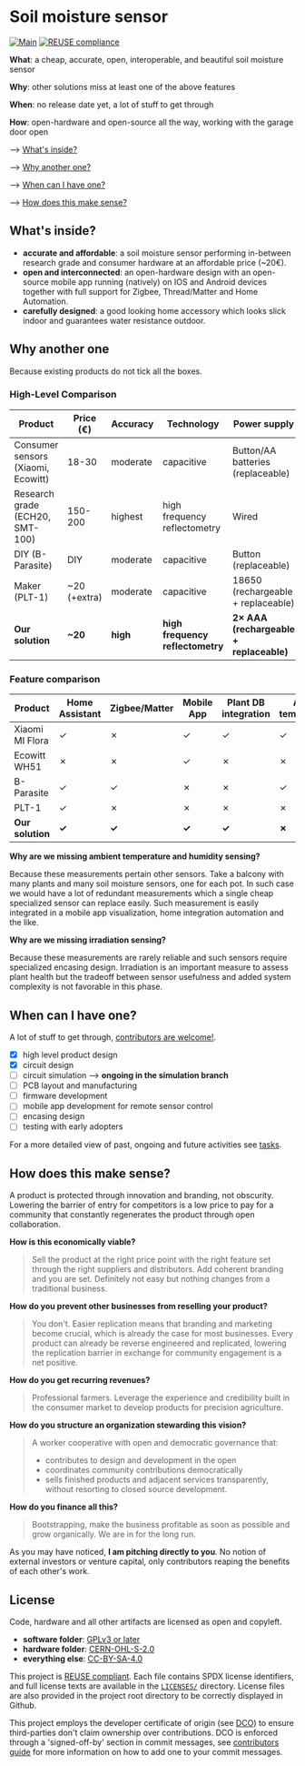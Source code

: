 <!--
SPDX-FileCopyrightText: 2025 <github.com/dpaletti/soil-moisture-sensor> contributors

SPDX-License-Identifier: CC-BY-SA-4.0
-->

# Soil moisture sensor

[![Main](https://img.shields.io/badge/Main-passing-success?logo=github&logoColor=white)](https://github.com/dpaletti/soil-moisture-sensor/actions)
[![REUSE compliance](https://img.shields.io/github/actions/workflow/status/dpaletti/soil-moisture-sensor/reuse.yml?label=REUSE%20compliance)](https://github.com/dpaletti/soil-moisture-sensor/actions/workflows/reuse.yml)

**What**: a cheap, accurate, open, interoperable, and beautiful soil moisture sensor

**Why**: other solutions miss at least one of the above features

**When**: no release date yet, a lot of stuff to get through

**How**: open-hardware and open-source all the way, working with the garage door open

⟶ [What's inside?](#whats-inside)

⟶ [Why another one?](#why-another-one)

⟶ [When can I have one?](#when-can-i-have-one)

⟶ [How does this make sense?](#how-does-this-make-sense)

## What's inside?

- **accurate and affordable**: a soil moisture sensor performing in-between research
  grade and consumer hardware at an affordable price (~20€).
- **open and interconnected**: an open-hardware design with an open-source mobile app
  running (natively) on IOS and Android devices together with full support for Zigbee,
  Thread/Matter and Home Automation.
- **carefully designed**: a good looking home accessory which looks slick indoor and
  guarantees water resistance outdoor.

## Why another one

Because existing products do not tick all the boxes.

### High-Level Comparison

| Product                            | Price (€)    | Accuracy | Technology                       | Power supply                            |
| ---------------------------------- | ------------ | -------- | -------------------------------- | --------------------------------------- |
| Consumer sensors (Xiaomi, Ecowitt) | 18-30        | moderate | capacitive                       | Button/AA batteries (replaceable)       |
| Research grade (ECH20, SMT-100)    | 150-200      | highest  | high frequency reflectometry     | Wired                                   |
| DIY (B-Parasite)                   | DIY          | moderate | capacitive                       | Button (replaceable)                    |
| Maker (PLT-1)                      | ~20 (+extra) | moderate | capacitive                       | 18650 (rechargeable + replaceable)      |
| **Our solution**                   | **~20**      | **high** | **high frequency reflectometry** | **2× AAA (rechargeable + replaceable)** |

### Feature comparison

| Product          | Home Assistant | Zigbee/Matter | Mobile App | Plant DB integration | Ambient temp/humidity | Soil temperature | Irradiation | Outdoor use | Open  |
| ---------------- | -------------- | ------------- | ---------- | -------------------- | --------------------- | ---------------- | ----------- | ----------- | ----- |
| Xiaomi MI Flora  | ✓              | ✗             | ✓          | ✓                    | ✓                     | ✗                | ✓           | ✓           | ✗     |
| Ecowitt WH51     | ✗              | ✗             | ✓          | ✗                    | ✗                     | ✗                | ✗           | ✓           | ✗     |
| B-Parasite       | ✓              | ✓             | ✗          | ✗                    | ✓                     | ✗                | ✓           | ✓           | ✓     |
| PLT-1            | ✓              | ✗             | ✗          | ✗                    | ✗                     | ✓                | ✗           | ✗           | ✗     |
| **Our solution** | **✓**          | **✓**         | **✓**      | **✓**                | **✗**                 | **✓**            | **✗**       | **✓**       | **✓** |

**Why are we missing ambient temperature and humidity sensing?**

Because these measurements pertain other sensors. Take a balcony with many plants and
many soil moisture sensors, one for each pot. In such case we would have a lot of
redundant measurements which a single cheap specialized sensor can replace easily. Such
measurement is easily integrated in a mobile app visualization, home integration
automation and the like.

**Why are we missing irradiation sensing?**

Because these measurements are rarely reliable and such sensors require specialized
encasing design. Irradiation is an important measure to assess plant health but the
tradeoff between sensor usefulness and added system complexity is not favorable in this
phase.

## When can I have one?

A lot of stuff to get through, [contributors are welcome!](CONTRIBUTING.md).

- [x] high level product design
- [x] circuit design
- [ ] circuit simulation --> **ongoing in the simulation branch**
- [ ] PCB layout and manufacturing
- [ ] firmware development
- [ ] mobile app development for remote sensor control
- [ ] encasing design
- [ ] testing with early adopters

For a more detailed view of past, ongoing and future activities see [tasks](TASKS.md).

## How does this make sense?

A product is protected through innovation and branding, not obscurity. Lowering the
barrier of entry for competitors is a low price to pay for a community that constantly
regenerates the product through open collaboration.

**How is this economically viable?**

> Sell the product at the right price point with the right feature set through the right
> suppliers and distributors. Add coherent branding and you are set. Definitely not easy
> but nothing changes from a traditional business.

**How do you prevent other businesses from reselling your product?**

> You don't. Easier replication means that branding and marketing become crucial, which
> is already the case for most businesses. Every product can already be reverse
> engineered and replicated, lowering the replication barrier in exchange for community
> engagement is a net positive.

**How do you get recurring revenues?**

> Professional farmers. Leverage the experience and credibility built in the consumer
> market to develop products for precision agriculture.

**How do you structure an organization stewarding this vision?**

> A worker cooperative with open and democratic governance that:
>
> - contributes to design and development in the open
> - coordinates community contributions democratically
> - sells finished products and adjacent services transparently, without resorting to
>   closed source development.

**How do you finance all this?**

> Bootstrapping, make the business profitable as soon as possible and grow organically.
> We are in for the long run.

As you may have noticed, **I am pitching directly to you**. No notion of external
investors or venture capital, only contributors reaping the benefits of each other's
work.

## License

Code, hardware and all other artifacts are licensed as open and copyleft.

- **software folder**: [GPLv3 or later](LICENSES/GPL-3.0-or-later.txt)
- **hardware folder**: [CERN-OHL-S-2.0](LICENSES/CERN-OHL-S-2.0.txt)
- **everything else**: [CC-BY-SA-4.0](LICENSES/CC-BY-SA-4.0.txt)

This project is [REUSE compliant](https://reuse.software/). Each file contains SPDX
license identifiers, and full license texts are available in the
[`LICENSES/`](LICENSES/) directory. License files are also provided in the project root
directory to be correctly displayed in Github.

This project employs the developer certificate of origin (see [DCO](DCO)) to ensure
third-parties don't claim ownership over contributions. DCO is enforced through a
'signed-off-by' section in commit messages, see [contributors guide](CONTRIBUTING.md)
for more information on how to add one to your commit messages.
